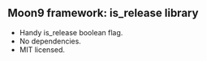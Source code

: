 ## Moon9 framework: is_release library
- Handy is_release boolean flag.
- No dependencies.
- MIT licensed.
